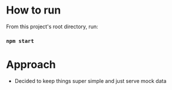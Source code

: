 # How to run
From this project's root directory, run:

### `npm start`

# Approach
- Decided to keep things super simple and just serve mock data